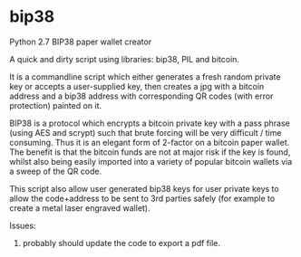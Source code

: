 # bip38

Python 2.7 BIP38 paper wallet creator

A quick and dirty script using libraries: bip38, PIL and bitcoin.

It is a commandline script which either generates a fresh random private key or accepts a user-supplied key, then
creates a jpg with a bitcoin address and a bip38 address with corresponding QR codes (with error protection) painted
on it.

BIP38 is a protocol which encrypts a bitcoin private key with a pass phrase (using AES and scrypt) such that
brute forcing will be very difficult / time consuming. Thus it is an elegant form of 2-factor on a bitcoin paper 
wallet. The benefit is that the bitcoin funds are not at major risk if the key is found, whilst also being easily
imported into a variety of popular bitcoin wallets via a sweep of the QR code.

This script also allow user generated bip38 keys for user private keys to allow the code+address to be sent to 3rd
parties safely (for example to create a metal laser engraved wallet).

Issues:

1) probably should update the code to export a pdf file.

